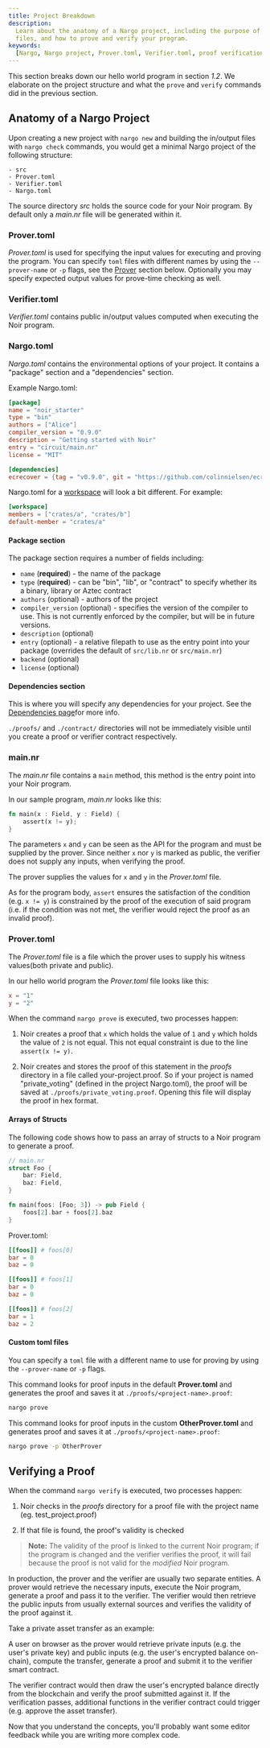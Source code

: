 ```yaml
---
title: Project Breakdown
description:
  Learn about the anatomy of a Nargo project, including the purpose of the Prover and Verifier TOML
  files, and how to prove and verify your program.
keywords:
  [Nargo, Nargo project, Prover.toml, Verifier.toml, proof verification, private asset transfer]
---
```


This section breaks down our hello world program in section _1.2_. We elaborate on the project
structure and what the `prove` and `verify` commands did in the previous section.

## Anatomy of a Nargo Project

Upon creating a new project with `nargo new` and building the in/output files with `nargo check`
commands, you would get a minimal Nargo project of the following structure:

    - src
    - Prover.toml
    - Verifier.toml
    - Nargo.toml

The source directory _src_ holds the source code for your Noir program. By default only a _main.nr_
file will be generated within it.

### Prover.toml

_Prover.toml_ is used for specifying the input values for executing and proving the program. You can specify `toml` files with different names by using the `--prover-name` or `-p` flags, see the [Prover](#provertoml) section below. Optionally you may specify expected output values for prove-time checking as well.

### Verifier.toml

_Verifier.toml_ contains public in/output values computed when executing the Noir program.

### Nargo.toml

_Nargo.toml_ contains the environmental options of your project. It contains a "package" section and a "dependencies" section.

Example Nargo.toml:

```toml
[package]
name = "noir_starter"
type = "bin"
authors = ["Alice"]
compiler_version = "0.9.0"
description = "Getting started with Noir"
entry = "circuit/main.nr"
license = "MIT"

[dependencies]
ecrecover = {tag = "v0.9.0", git = "https://github.com/colinnielsen/ecrecover-noir.git"}
```

Nargo.toml for a [workspace](../modules_packages_crates/workspaces.md) will look a bit different. For example:

```toml
[workspace]
members = ["crates/a", "crates/b"]
default-member = "crates/a"
```

#### Package section

The package section requires a number of fields including:

- `name` (**required**) - the name of the package
- `type` (**required**) - can be "bin", "lib", or "contract" to specify whether its a binary, library or Aztec contract
- `authors` (optional) - authors of the project
- `compiler_version` (optional) - specifies the version of the compiler to use. This is not currently enforced by the compiler, but will be in future versions.
- `description` (optional)
- `entry` (optional) - a relative filepath to use as the entry point into your package (overrides the default of `src/lib.nr` or `src/main.nr`)
- `backend` (optional)
- `license` (optional)

#### Dependencies section

This is where you will specify any dependencies for your project. See the [Dependencies page](../modules_packages_crates/dependencies.md)for more info.

`./proofs/` and `./contract/` directories will not be immediately visible until you create a proof or
verifier contract respectively.

### main.nr

The _main.nr_ file contains a `main` method, this method is the entry point into your Noir program.

In our sample program, _main.nr_ looks like this:

```rust
fn main(x : Field, y : Field) {
    assert(x != y);
}
```

The parameters `x` and `y` can be seen as the API for the program and must be supplied by the
prover. Since neither `x` nor `y` is marked as public, the verifier does not supply any inputs, when
verifying the proof.

The prover supplies the values for `x` and `y` in the _Prover.toml_ file.

As for the program body, `assert` ensures the satisfaction of the condition (e.g. `x != y`) is
constrained by the proof of the execution of said program (i.e. if the condition was not met, the
verifier would reject the proof as an invalid proof).

### Prover.toml

The _Prover.toml_ file is a file which the prover uses to supply his witness values(both private and
public).

In our hello world program the _Prover.toml_ file looks like this:

```toml
x = "1"
y = "2"
```

When the command `nargo prove` is executed, two processes happen:

1. Noir creates a proof that `x` which holds the value of `1` and `y` which holds the value of `2`
   is not equal. This not equal constraint is due to the line `assert(x != y)`.

2. Noir creates and stores the proof of this statement in the _proofs_ directory in a file called your-project.proof. So if your project is named "private_voting" (defined in the project Nargo.toml), the proof will be saved at `./proofs/private_voting.proof`. Opening this file will display the proof in hex format.

#### Arrays of Structs

The following code shows how to pass an array of structs to a Noir program to generate a proof.

```rust
// main.nr
struct Foo {
    bar: Field,
    baz: Field,
}

fn main(foos: [Foo; 3]) -> pub Field {
    foos[2].bar + foos[2].baz
}
```

Prover.toml:

```toml
[[foos]] # foos[0]
bar = 0
baz = 0

[[foos]] # foos[1]
bar = 0
baz = 0

[[foos]] # foos[2]
bar = 1
baz = 2
```

#### Custom toml files

You can specify a `toml` file with a different name to use for proving by using the `--prover-name` or `-p` flags.

This command looks for proof inputs in the default **Prover.toml** and generates the proof and saves it at `./proofs/<project-name>.proof`:

```bash
nargo prove
```

This command looks for proof inputs in the custom **OtherProver.toml** and generates proof and saves it at `./proofs/<project-name>.proof`:

```bash
nargo prove -p OtherProver
```

## Verifying a Proof

When the command `nargo verify` is executed, two processes happen:

1. Noir checks in the _proofs_ directory for a proof file with the project name (eg. test_project.proof)

2. If that file is found, the proof's validity is checked

> **Note:** The validity of the proof is linked to the current Noir program; if the program is
> changed and the verifier verifies the proof, it will fail because the proof is not valid for the
> _modified_ Noir program.

In production, the prover and the verifier are usually two separate entities. A prover would
retrieve the necessary inputs, execute the Noir program, generate a proof and pass it to the
verifier. The verifier would then retrieve the public inputs from usually external sources and
verifies the validity of the proof against it.

Take a private asset transfer as an example:

A user on browser as the prover would retrieve private inputs (e.g. the user's private key) and
public inputs (e.g. the user's encrypted balance on-chain), compute the transfer, generate a proof
and submit it to the verifier smart contract.

The verifier contract would then draw the user's encrypted balance directly from the blockchain and
verify the proof submitted against it. If the verification passes, additional functions in the
verifier contract could trigger (e.g. approve the asset transfer).

Now that you understand the concepts, you'll probably want some editor feedback while you are writing more complex code.
